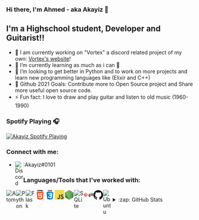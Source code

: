### Hi there, I'm Ahmed - aka Akayiz 👋

## I'm a Highschool student, Developer and Guitarist!!

- 🔭 I am currently working on "Vortex" a discord related project of my own: [Vortex's website][website]!
- 🌱 I’m currently learning as much as i can 🤣
- 👯 I’m looking to get better in Python and to work on more projects and learn new programming languages like (Elixir and C++)
- 🥅 Github 2021 Goals: Contribute more to Open Source project and Share more useful open source code.
- ⚡ Fun fact: I love to draw and play guitar and listen to old music (1960-1990)

### Spotify Playing 🎧

[<img src="https://now-playing-codestackr.vercel.app/api/spotify-playing" alt="Akayiz Spotify Playing" width="350" />](https://open.spotify.com/user/31tl7h2lnsiisaojwfulan5gme6q)

### Connect with me:
- <img align="left" alt="Discord" width="22px" src="https://preview.redd.it/s9biyhs4lix61.jpg?width=960&crop=smart&auto=webp&s=815ce0836ecc4a00dfe63ac1aa28edf3fc523d26" />:Akayiz#0101

### Languages/Tools that I've worked with:
[<img align="left" alt="Atom" width="26px" src="https://gfx4arab.com/wp-content/uploads/2020/07/atom-4.svg" />][atom_website]
[<img align="left" alt="Python" width="26px" src="https://upload.wikimedia.org/wikipedia/commons/thumb/c/c3/Python-logo-notext.svg/768px-Python-logo-notext.svg.png" />][python_website]
[<img align="left" alt="Flask" width="26px" src="https://flask-training-courses.uk/images/flask-logo.png" />][flask_website]
[<img align="left" alt="HTML5" width="26px" src="https://raw.githubusercontent.com/github/explore/80688e429a7d4ef2fca1e82350fe8e3517d3494d/topics/html/html.png" />][html_website]
[<img align="left" alt="CSS3" width="26px" src="https://raw.githubusercontent.com/github/explore/80688e429a7d4ef2fca1e82350fe8e3517d3494d/topics/css/css.png" />][css_website]
[<img align="left" alt="JavaScript" width="26px" src="https://raw.githubusercontent.com/github/explore/80688e429a7d4ef2fca1e82350fe8e3517d3494d/topics/javascript/javascript.png" />][js_website]
[<img align="left" alt="Node.js" width="26px" src="https://raw.githubusercontent.com/github/explore/80688e429a7d4ef2fca1e82350fe8e3517d3494d/topics/nodejs/nodejs.png" />][node_website]
[<img align="left" alt="SQLite" width="26px" src="https://upload.wikimedia.org/wikipedia/commons/thumb/9/97/Sqlite-square-icon.svg/1200px-Sqlite-square-icon.svg.png" />][sqlite_website]
[<img align="left" alt="Git" width="26px" src="https://raw.githubusercontent.com/github/explore/80688e429a7d4ef2fca1e82350fe8e3517d3494d/topics/git/git.png" />][git_website]
[<img align="left" alt="GitHub" width="26px" src="https://raw.githubusercontent.com/github/explore/78df643247d429f6cc873026c0622819ad797942/topics/github/github.png" />][github_website]
[<img align="left" alt="Ubuntu" width="26px" src="https://brandslogos.com/wp-content/uploads/images/ubuntu-logo.png" />][ubuntu_website]

<br />

<details>
  <summary>:zap: GitHub Stats</summary>

  <img align="left" alt="Akayiz's GitHub Stats" src="https://github-readme-stats.codestackr.vercel.app/api?username=codeSTACKr&show_icons=true&hide_border=true" />

</details>

[website]: http://www.vortex.yousry.org/
[html_website]: https://en.wikipedia.org/wiki/HTML
[atom_website]: https://atom.io/
[css_website]: https://en.wikipedia.org/wiki/CSS
[js_website]: https://www.javascript.com/
[node_website]: https://nodejs.org/en/
[sqlite_website]: https://www.sqlite.org/index.html
[git_website]: https://git-scm.com/
[github_website]: https://github.com/
[python_website]: https://www.python.org/
[flask_website]: https://flask.palletsprojects.com/en/2.0.x/
[ubuntu_website]: https://ubuntu.com/
